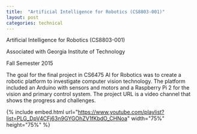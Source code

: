 ```yaml
---
title:  "Artificial Intelligence for Robotics (CS8803-001)"
layout: post
categories: technical
---
```


Artificial Intelligence for Robotics (CS8803-001)

Associated with Georgia Institute of Technology

Fall Semester 2015 

The goal for the final project in CS6475 AI for Robotics was to create a 
robotic platform to investigate computer vision technology. The platform included 
an Arduino with sensors and motors and a Raspberry Pi 2 for the vision and primary 
control system. The project URL is a video channel that shows the progress and challenges.

{% include embed.html url="https://www.youtube.com/playlist?list=PLG_DpV4CFj63n9GYGOhZV1fKbdO_CHNoa" width="75%" height="75%" %}
